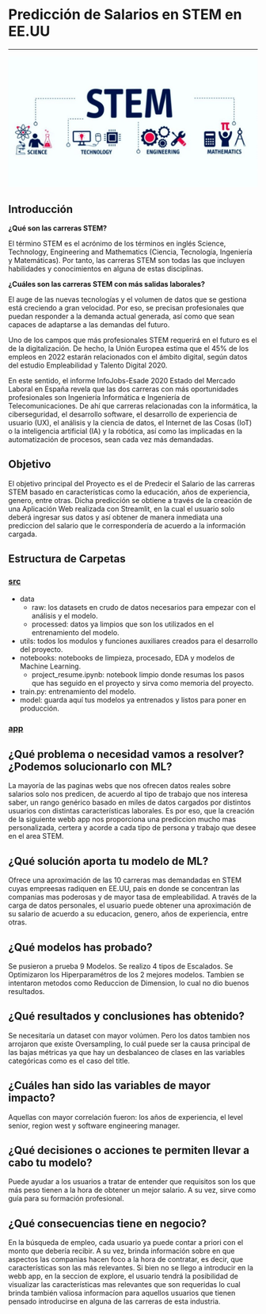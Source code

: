 # Predicción de Salarios en STEM en EE.UU

---------------------------------------------

![stem](https://github.com/SantiRiccardi/STEM-Salary-Prediction/blob/main/img/STEM.jpg)


## **Introducción**
**¿Qué son las carreras STEM?** <br>

El término STEM es el acrónimo de los términos en inglés Science, Technology, Engineering and Mathematics (Ciencia, Tecnología, Ingeniería y Matemáticas). Por tanto, las carreras STEM son todas las que incluyen habilidades y conocimientos en alguna de estas disciplinas.<br>

**¿Cuáles son las carreras STEM con más salidas laborales?**

El auge de las nuevas tecnologías y el volumen de datos que se gestiona está creciendo a gran velocidad. Por eso, se precisan profesionales que puedan responder a la demanda actual generada, así como que sean capaces de adaptarse a las demandas del futuro. 

Uno de los campos que más profesionales STEM requerirá en el futuro es el de la digitalización. De hecho, la Unión Europea estima que el 45% de los empleos en 2022 estarán relacionados con el ámbito digital, según datos del estudio Empleabilidad y Talento Digital 2020.

En este sentido, el informe InfoJobs-Esade 2020 Estado del Mercado Laboral en España revela que las dos carreras con más oportunidades profesionales son Ingeniería Informática e Ingeniería de Telecomunicaciones. De ahí que carreras relacionadas con la informática, la ciberseguridad, el desarrollo software, el desarrollo de experiencia de usuario (UX), el análisis y la ciencia de datos, el Internet de las Cosas (IoT) o la inteligencia artificial (IA) y la robótica, así como las implicadas en la automatización de procesos, sean cada vez más demandadas. 

## **Objetivo**
El objetivo principal del Proyecto es el de Predecir el Salario de las carreras STEM basado en características como la educación, años de experiencia, genero, entre otras. Dicha predicción se obtiene a través de la creación de una Aplicación Web realizada con Streamlit, en la cual el usuario solo deberá ingresar sus datos y así obtener de manera inmediata una prediccion del salario que le correspondería de acuerdo a la información cargada. 

## **Estructura de Carpetas**
### [src](/src)
* data
    + raw: los datasets en crudo de datos necesarios para empezar con el análisis y el modelo. 
    + processed: datos ya limpios que son los utilizados en el entrenamiento del modelo.
* utils: todos los modulos y funciones auxiliares creados para el desarrollo del proyecto.
* notebooks: notebooks de limpieza, procesado, EDA y modelos de Machine Learning.
    + project_resume.ipynb: notebook limpio donde resumas los pasos que has seguido en el proyecto y sirva como memoria del proyecto.
* train.py: entrenamiento del modelo.
* model: guarda aquí tus modelos ya entrenados y listos para poner en producción. 

### [app](/app)


## ¿Qué problema o necesidad vamos a resolver? ¿Podemos solucionarlo con ML?
La mayoría de las paginas webs que nos ofrecen datos reales sobre salarios solo nos predicen, de acuerdo al tipo de trabajo que nos interesa saber, un rango genérico basado en miles de datos cargados por distintos usuarios con distintas características laborales. Es por eso, que la creación de la siguiente webb app nos proporciona una prediccion mucho mas personalizada, certera y acorde a cada tipo de persona y trabajo que desee en el area STEM. 

## ¿Qué solución aporta tu modelo de ML?
Ofrece una aproximación de las 10 carreras mas demandadas en STEM cuyas empreesas radiquen en EE.UU, pais en donde se concentran las companias mas poderosas y de mayor tasa de empleabilidad. A través de la carga de datos personales, el usuario puede obtener una aproximación de su salario de acuerdo a su educacion, genero, años de experiencia, entre otras.

## ¿Qué modelos has probado?
Se pusieron a prueba 9 Modelos. 
Se realizo 4 tipos de Escalados.
Se Optimizaron los Hiperparamétros de los 2 mejores modelos.
Tambien se intentaron metodos como Reduccion de Dimension, lo cual no dio buenos resultados.


## ¿Qué resultados y conclusiones has obtenido?
Se necesitaría un dataset con mayor volúmen. Pero los datos tambien nos arrojaron que existe Oversampling, lo cuál puede ser la causa principal de las bajas métricas ya que hay un desbalanceo de clases en las variables categóricas como es el caso del title.

## ¿Cuáles han sido las variables de mayor impacto?
Aquellas con mayor correlación fueron: los años de experiencia, el level senior, region west y software engineering manager. 

## ¿Qué decisiones o acciones te permiten llevar a cabo tu modelo? 
Puede ayudar a los usuarios a tratar de entender que requisitos son los que más peso tienen a la hora de obtener un mejor salario. A su vez, sirve como guía para su formación profesional. 

## ¿Qué consecuencias tiene en negocio?
En la búsqueda de empleo, cada usuario ya puede contar a priori con el monto que debería recibir. A su vez, brinda información sobre en que aspectos las companias hacen foco a la hora de contratar, es decir, que características son las más relevantes. Si bien no se llego a introducir en la webb app, en la seccion de explore, el usuario tendrá la posibilidad de visualizar las características mas relevantes que son requeridas lo cual brinda también valiosa informacíon para aquellos usuarios que tienen pensado introducirse en alguna de las carreras de esta industria.
